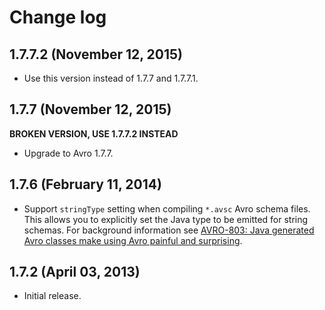# Change log

## 1.7.7.2 (November 12, 2015)

* Use this version instead of 1.7.7 and 1.7.7.1.


## 1.7.7 (November 12, 2015)

**BROKEN VERSION, USE 1.7.7.2 INSTEAD**

* Upgrade to Avro 1.7.7.


## 1.7.6 (February 11, 2014)

* Support `stringType` setting when compiling `*.avsc` Avro schema files.
  This allows you to explicitly set the Java type to be emitted for string schemas.
  For background information see
  [AVRO-803: Java generated Avro classes make using Avro painful and surprising](https://issues.apache.org/jira/browse/AVRO-803).


## 1.7.2 (April 03, 2013)

* Initial release.
